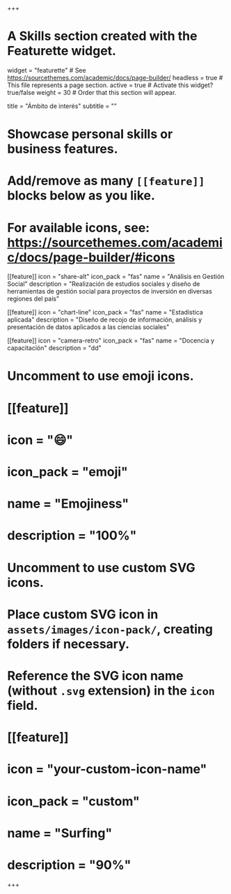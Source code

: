 +++
# A Skills section created with the Featurette widget.
widget = "featurette"  # See https://sourcethemes.com/academic/docs/page-builder/
headless = true  # This file represents a page section.
active = true  # Activate this widget? true/false
weight = 30  # Order that this section will appear.

title = "Ámbito de interés"
subtitle = ""

# Showcase personal skills or business features.
# 
# Add/remove as many `[[feature]]` blocks below as you like.
# 
# For available icons, see: https://sourcethemes.com/academic/docs/page-builder/#icons

[[feature]]
  icon = "share-alt"
  icon_pack = "fas"
  name = "Análisis en Gestión Social"
  description = "Realización de estudios sociales y diseño de herramientas de gestión social para proyectos de inversión en diversas regiones del país"
  
[[feature]]
  icon = "chart-line"
  icon_pack = "fas"
  name = "Estadística aplicada"
  description = "Diseño de recojo de información, análisis y presentación de datos aplicados a las ciencias sociales"  
  
[[feature]]
  icon = "camera-retro"
  icon_pack = "fas"
  name = "Docencia y capacitación"
  description = "dd"

# Uncomment to use emoji icons.
# [[feature]]
#  icon = ":smile:"
#  icon_pack = "emoji"
#  name = "Emojiness"
#  description = "100%"  

# Uncomment to use custom SVG icons.
# Place custom SVG icon in `assets/images/icon-pack/`, creating folders if necessary.
# Reference the SVG icon name (without `.svg` extension) in the `icon` field.
# [[feature]]
#  icon = "your-custom-icon-name"
#  icon_pack = "custom"
#  name = "Surfing"
#  description = "90%"

+++
